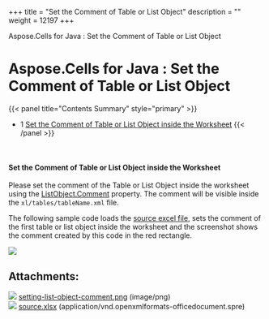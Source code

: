 +++
title = "Set the Comment of Table or List Object" 
description = "" 
weight = 12197 
+++

Aspose.Cells for Java : Set the Comment of Table or List Object  

# Aspose.Cells for Java : Set the Comment of Table or List Object


{{< panel title="Contents Summary" style="primary" >}}
*   1 [Set the Comment of Table or List Object inside the Worksheet](#SettheCommentofTableorListObject-SettheCommentofTableorListObjectinsidetheWorksheet)
{{< /panel >}}
 

 

#### Set the Comment of Table or List Object inside the Worksheet

Please set the comment of the Table or List Object inside the worksheet using the [ListObject.Comment](https://apireference.aspose.com/java/cells/com.aspose.cells/listobject#Comment) property. The comment will be visible inside the `xl/tables/tableName.xml` file.

The following sample code loads the [source excel file](https://docs2.aspose.com/cells/java/attachments/5276080/5472561.xlsx), sets the comment of the first table or list object inside the worksheet and the screenshot shows the comment created by this code in the red rectangle.

![](https://docs2.aspose.com/cells/java/attachments/5276080/5473434.png)


## Attachments:

![](https://docs2.aspose.com/cells/java/images/icons/bullet_blue.gif) [setting-list-object-comment.png](https://docs2.aspose.com/cells/java/attachments/5276080/5473434.png) (image/png)  
![](https://docs2.aspose.com/cells/java/images/icons/bullet_blue.gif) [source.xlsx](https://docs2.aspose.com/cells/java/attachments/5276080/5472561.xlsx) (application/vnd.openxmlformats-officedocument.spre)  

